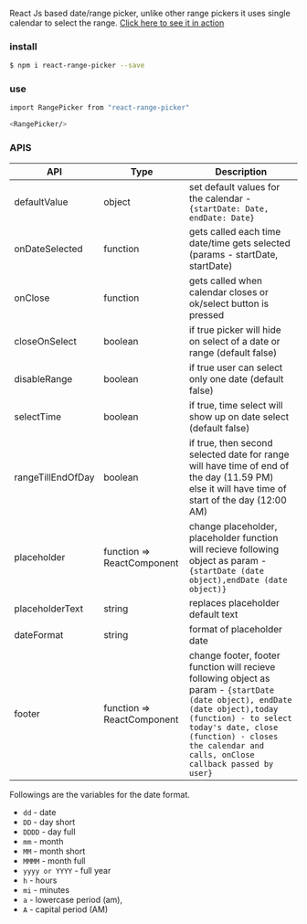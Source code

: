React Js based date/range picker, unlike other range pickers it uses single calendar to select the range.
[Click here to see it in action](https://codesandbox.io/s/async-rain-m5m831xjk9)

### install

```sh
$ npm i react-range-picker --save
```

### use

```sh
import RangePicker from "react-range-picker"

<RangePicker/>
```

### APIS

| API               | Type                       | Description                                                                                                                                                                                                                                             |
| ----------------- | -------------------------- | ------------------------------------------------------------------------------------------------------------------------------------------------------------------------------------------------------------------------------------------------------- |
| defaultValue      | object                     | set default values for the calendar - `{startDate: Date, endDate: Date}`                                                                                                                                                                                |
| onDateSelected    | function                   | gets called each time date/time gets selected (params - startDate<Date object>, startDate<Date object>)                                                                                                                                                 |
| onClose           | function                   | gets called when calendar closes or ok/select button is pressed                                                                                                                                                                                         |
| closeOnSelect     | boolean                    | if true picker will hide on select of a date or range (default false)                                                                                                                                                                                   |
| disableRange      | boolean                    | if true user can select only one date (default false)                                                                                                                                                                                                   |
| selectTime        | boolean                    | if true, time select will show up on date select (default false)                                                                                                                                                                                        |
| rangeTillEndOfDay | boolean                    | if true, then second selected date for range will have time of end of the day (11.59 PM) else it will have time of start of the day (12:00 AM)                                                                                                          |
| placeholder       | function => ReactComponent | change placeholder, placeholder function will recieve following object as param - `{startDate (date object),endDate (date object)}`                                                                                                                     |
| placeholderText   | string                     | replaces placeholder default text                                                                                                                                                                                                                       |
| dateFormat        | string                     | format of placeholder date                                                                                                                                                                                                                              |
| footer            | function => ReactComponent | change footer, footer function will recieve following object as param - `{startDate (date object), endDate (date object),today (function) - to select today's date, close (function) - closes the calendar and calls, onClose callback passed by user}` |

Followings are the variables for the date format.

- `dd` - date
- `DD` - day short
- `DDDD` - day full
- `mm` - month
- `MM` - month short
- `MMMM` - month full
- `yyyy or YYYY` - full year
- `h` - hours
- `mi` - minutes
- `a` - lowercase period (am),
- `A` - capital period (AM)
